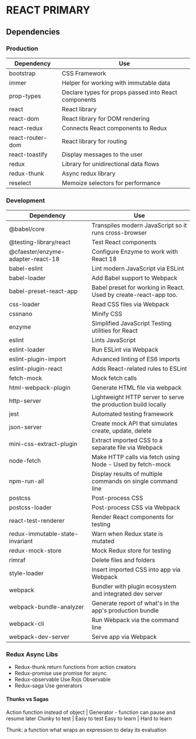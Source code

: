 # REACT PRIMARY

## Dependencies

### Production

| **Dependency**   | **Use**                                              |
| ---------------- | ---------------------------------------------------- |
| bootstrap        | CSS Framework                                        |
| immer            | Helper for working with immutable data               |
| prop-types       | Declare types for props passed into React components |
| react            | React library                                        |
| react-dom        | React library for DOM rendering                      |
| react-redux      | Connects React components to Redux                   |
| react-router-dom | React library for routing                            |
| react-toastify   | Display messages to the user                         |
| redux            | Library for unidirectional data flows                |
| redux-thunk      | Async redux library                                  |
| reselect         | Memoize selectors for performance                    |

### Development

| **Dependency**                    | **Use**                                                          |
| --------------------------------- | ---------------------------------------------------------------- |
| @babel/core                       | Transpiles modern JavaScript so it runs cross-browser            |
| @testing-library/react            | Test React components                                            |
| @cfaester/enzyme-adapter-react-18 | Configure Enzyme to work with React 18                           |
| babel-eslint                      | Lint modern JavaScript via ESLint                                |
| babel-loader                      | Add Babel support to Webpack                                     |
| babel-preset-react-app            | Babel preset for working in React. Used by create-react-app too. |
| css-loader                        | Read CSS files via Webpack                                       |
| cssnano                           | Minify CSS                                                       |
| enzyme                            | Simplified JavaScript Testing utilities for React                |
| eslint                            | Lints JavaScript                                                 |
| eslint-loader                     | Run ESLint via Webpack                                           |
| eslint-plugin-import              | Advanced linting of ES6 imports                                  |
| eslint-plugin-react               | Adds React-related rules to ESLint                               |
| fetch-mock                        | Mock fetch calls                                                 |
| html-webpack-plugin               | Generate HTML file via webpack                                   |
| http-server                       | Lightweight HTTP server to serve the production build locally    |
| jest                              | Automated testing framework                                      |
| json-server                       | Create mock API that simulates create, update, delete            |
| mini-css-extract-plugin           | Extract imported CSS to a separate file via Webpack              |
| node-fetch                        | Make HTTP calls via fetch using Node - Used by fetch-mock        |
| npm-run-all                       | Display results of multiple commands on single command line      |
| postcss                           | Post-process CSS                                                 |
| postcss-loader                    | Post-process CSS via Webpack                                     |
| react-test-renderer               | Render React components for testing                              |
| redux-immutable-state-invariant   | Warn when Redux state is mutated                                 |
| redux-mock-store                  | Mock Redux store for testing                                     |
| rimraf                            | Delete files and folders                                         |
| style-loader                      | Insert imported CSS into app via Webpack                         |
| webpack                           | Bundler with plugin ecosystem and integrated dev server          |
| webpack-bundle-analyzer           | Generate report of what's in the app's production bundle         |
| webpack-cli                       | Run Webpack via the command line                                 |
| webpack-dev-server                | Serve app via Webpack                                            |

### Redux Async Libs

- Redux-thunk return functions from action creators
- Redux-promise use promise for async
- Redux-observable Use Rxjs Observable
- Redux-saga Use generators

#### Thunks vs Sagas

Action function instead of object | Generator - function can pause and resume later
Clunky to test | Easy to test
Easy to learn | Hard to learn

Thunk: a function what wraps an expression to delay its evaluation
